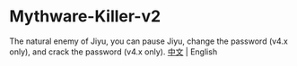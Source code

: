 # Mythware-Killer-v2
The natural enemy of Jiyu, you can pause Jiyu, change the password (v4.x only), and crack the password (v4.x only). <a href="https://github.com/sunnychon/Mythware-Killer-v2/blob/master/README.md" target="_blank">中文</a> | English
